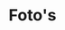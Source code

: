 ---
layout: default
title: Foto's

remove:
    - socialshare
    - imgstrip
play-album:
    - "www-foto-album"
    
insert:
    - play-album
    
---
